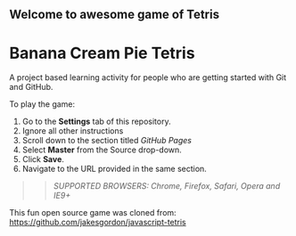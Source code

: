 ## Welcome to awesome game of Tetris

# Banana Cream Pie Tetris
A project based learning activity for people who are getting started with Git and GitHub.

To play the game:
1. Go to the **Settings** tab of this repository.
1. Ignore all other instructions
1. Scroll down to the section titled _GitHub Pages_
1. Select **Master** from the Source drop-down.
1. Click **Save**.
1. Navigate to the URL provided in the same section.

>> _*SUPPORTED BROWSERS*: Chrome, Firefox, Safari, Opera and IE9+_

This fun open source game was cloned from: https://github.com/jakesgordon/javascript-tetris
